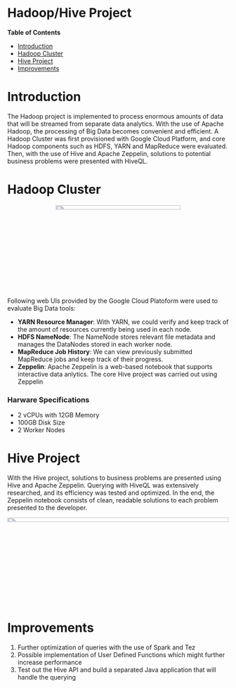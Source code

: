 # Hadoop/Hive Project

**Table of Contents**
* [Introduction](#Introduction)
* [Hadoop Cluster](#Hadoop-Cluster)
* [Hive Project](#Hive-Project)
* [Improvements](#Improvements)

# Introduction
The Hadoop project is implemented to process enormous amounts of data that will be
streamed from separate data analytics. With the use of Apache Hadoop, the processing of Big Data becomes 
convenient and efficient. A Hadoop  Cluster was first provisioned with Google Cloud Platform, and core Hadoop
components such as HDFS, YARN and MapReduce were evaluated. Then, with the use of Hive and Apache Zeppelin, solutions to
potential business problems were presented with HiveQL.

# Hadoop Cluster
<p align="center">
    <img src="./Assets/Cluster_Architecture.png" height="5%" width="75%">
</p>

Following web UIs provided by the Google Cloud Platoform were used to evaluate Big Data tools:

* **YARN Resource Manager**: With YARN, we could verify and keep track of the amount of resources currently
being used in each node.
* **HDFS NameNode**: The NameNode stores relevant file metadata and manages the DataNodes stored in each worker node.
* **MapReduce Job History**: We can view previously submitted MapReduce jobs and keep track of their progress.
* **Zeppelin**: Apache Zeppelin is a web-based notebook that supports interactive data anlytics. The core Hive project was carried
out using Zeppelin

### Harware Specifications
* 2 vCPUs with 12GB Memory
* 100GB Disk Size
* 2 Worker Nodes

# Hive Project
With the Hive project, solutions to business problems are presented using Hive and Apache Zeppelin.
Querying with HiveQL was extensively researched, and its efficiency was tested and optimized. In the end,
the Zeppelin notebook consists of clean, readable solutions to each problem presented to the developer.
<p align="center">
    <img src="./Assets/Zep_Notebook.png" height="5%" width="100%">
</p>

# Improvements
1. Further optimization of queries with the use of Spark and Tez
2. Possible implementation of User Defined Functions which might further increase performance
3. Test out the Hive API and build a separated Java application that will handle the querying